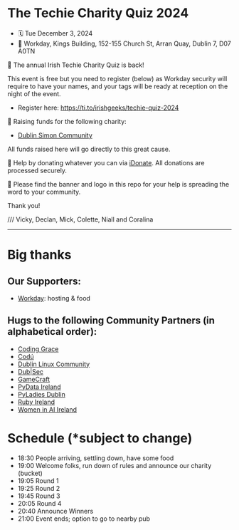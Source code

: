 # The Techie Charity Quiz 2024
* 🗓️ Tue December 3, 2024 
* 📍 Workday, Kings Building, 152-155 Church St, Arran Quay, Dublin 7, D07 A0TN

🙌 The annual Irish Techie Charity Quiz is back!

This event is free but you need to register (below) as Workday security will require to have your names, and your tags will be ready at reception on the night of the event.

* Register here: https://ti.to/irishgeeks/techie-quiz-2024

💖 Raising funds for the following charity:

* [Dublin Simon Community](https://www.dubsimon.ie/)

All funds raised here will go directly to this great cause.

🙏 Help by donating whatever you can via [iDonate](https://www.idonate.ie/fundraiser/irishgeeks-quiz-2024). All donations are processed securely.

🌈 Please find the banner and logo in this repo for your help is spreading the word to your community.

Thank you!

/// Vicky, Declan, Mick, Colette, Niall and Coralina

---

# Big thanks

## Our Supporters:

* [Workday](https://www.workday.com/en-us/pages/careers-dublin.html): hosting & food

## Hugs to the following Community Partners (in alphabetical order):

* [Coding Grace](https://codinggrace.com)
* [Codú](https://www.codu.co/)
* [Dublin Linux Community](https://www.meetup.com/dublin-linux-community/)
* [Dub|Sec](https://www.meetup.com/dub-sec/)
* [GameCraft](https://gamecraft.it)
* [PyData Ireland](https://www.meetup.com/PyDataDublin/)
* [PyLadies Dublin](https://dublin.pyladies.com)
* [Ruby Ireland](http://www.rubyireland.com/)
* [Women in AI Ireland](https://www.linkedin.com/company/women-in-ai-ireland)


# Schedule (\*subject to change)

* 18:30 People arriving, settling down, have some food
* 19:00 Welcome folks, run down of rules and announce our charity (bucket)
* 19:05 Round 1
* 19:25 Round 2
* 19:45 Round 3
* 20:05 Round 4
* 20:40 Announce Winners
* 21:00 Event ends; option to go to nearby pub
